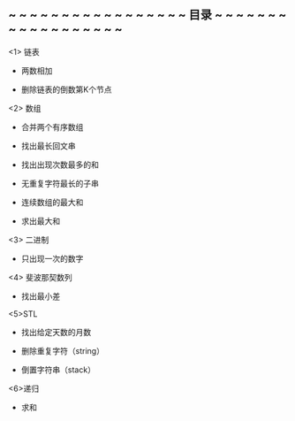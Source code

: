 ##  ~ ~ ~ ~ ~ ~ ~ ~ ~ ~ ~ ~ ~ ~ ~ ~ ~ 目录 ~ ~ ~ ~ ~ ~ ~ ~ ~ ~ ~ ~ ~ ~ ~ ~ ~ ~ ##
<1> 链表

* 两数相加

* 删除链表的倒数第K个节点

<2> 数组

* 合并两个有序数组

* 找出最长回文串

* 找出出现次数最多的和

* 无重复字符最长的子串

* 连续数组的最大和

* 求出最大和

<3> 二进制

* 只出现一次的数字

<4> 斐波那契数列

* 找出最小差

<5>STL

* 找出给定天数的月数

* 删除重复字符（string）

* 倒置字符串（stack）

<6>递归

* 求和
